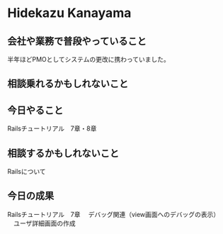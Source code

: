 # Hidekazu Kanayama

## 会社や業務で普段やっていること
   半年ほどPMOとしてシステムの更改に携わっていました。

## 相談乗れるかもしれないこと
   
## 今日やること
   Railsチュートリアル　7章・8章

## 相談するかもしれないこと
   Railsについて

## 今日の成果
   Railsチュートリアル　7章
   　デバッグ関連（view画面へのデバッグの表示）
   　ユーザ詳細画面の作成
    　
